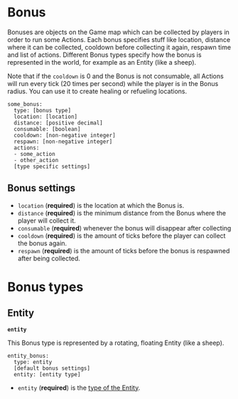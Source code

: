 # Bonus

Bonuses are objects on the Game map which can be collected by players in order to run some Actions. Each bonus specifies stuff like location, distance where it can be collected, cooldown before collecting it again, respawn time and list of actions. Different Bonus types specify how the bonus is represented in the world, for example as an Entity (like a sheep).

Note that if the `cooldown` is 0 and the Bonus is not consumable, all Actions will run every tick (20 times per second) while the player is in the Bonus radius. You can use it to create healing or refueling locations.

```
some_bonus:
  type: [bonus type]
  location: [location]
  distance: [positive decimal]
  consumable: [boolean]
  cooldown: [non-negative integer]
  respawn: [non-negative integer]
  actions:
  - some_action
  - other_action
  [type specific settings]
```

## Bonus settings

* `location` (**required**) is the location at which the Bonus is.
* `distance` (**required**) is the minimum distance from the Bonus where the player will collect it.
* `consumable` (**required**) whenever the bonus will disappear after collecting
* `cooldown` (**required**) is the amount of ticks before the player can collect the bonus again.
* `respawn` (**required**) is the amount of ticks before the bonus is respawned after being collected.

# Bonus types

## Entity

**`entity`**

This Bonus type is represented by a rotating, floating Entity (like a sheep).

```
entity_bonus:
  type: entity
  [default bonus settings]
  entity: [entity type]
```

* `entity` (**required**) is the [type of the Entity](https://hub.spigotmc.org/javadocs/spigot/org/bukkit/entity/EntityType.html).

